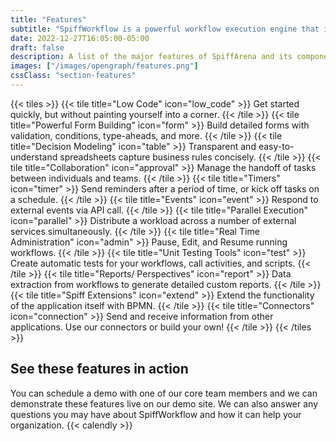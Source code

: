 ```yaml
---
title: "Features"
subtitle: "SpiffWorkflow is a powerful workflow execution engine that is rich with built-in features and designed for easy extension."
date: 2022-12-27T16:05:00-05:00
draft: false
description: A list of the major features of SpiffArena and its components. SpiffWorkflow, BPMN Diagram Editor, form editors, service connectors, and more...
images: ["/images/opengraph/features.png"]
cssClass: "section-features"
---
```

{{< tiles >}}
{{< tile title="Low Code" icon="low_code" >}}
Get started quickly, but without painting yourself into a corner.
{{< /tile >}}
{{< tile title="Powerful Form Building" icon="form" >}}
Build detailed forms with validation, conditions, type-aheads, and more.
{{< /tile >}}
{{< tile title="Decision Modeling" icon="table" >}}
Transparent and easy-to-understand spreadsheets capture business rules concisely.
{{< /tile >}}
{{< tile title="Collaboration" icon="approval" >}}
Manage the handoff of tasks between individuals and teams.
{{< /tile >}}
{{< tile title="Timers" icon="timer" >}}
Send reminders after a period of time, or kick off tasks on a schedule.
{{< /tile >}}
{{< tile title="Events" icon="event" >}}
Respond to external events via API call.
{{< /tile >}}
{{< tile title="Parallel Execution" icon="parallel" >}}
Distribute a workload across a number of external services simultaneously.
{{< /tile >}}
{{< tile title="Real Time Administration" icon="admin" >}}
Pause, Edit, and Resume running workflows.
{{< /tile >}}
{{< tile title="Unit Testing Tools" icon="test" >}}
Create automatic tests for your workflows, call activities, and scripts.
{{< /tile >}}
{{< tile title="Reports/ Perspectives" icon="report" >}}
Data extraction from workflows to generate detailed custom reports.
{{< /tile >}}
{{< tile title="Spiff Extensions" icon="extend" >}}
Extend the functionality of the application itself with BPMN.
{{< /tile >}}
{{< tile title="Connectors" icon="connection" >}}
Send and receive information from other applications.
Use our connectors or build your own!
{{< /tile >}}
{{< /tiles >}}
## See these features in action

You can schedule a demo with one of our core team members and we can demonstrate these features live on our demo site.
We can also answer any questions you may have about SpiffWorkflow and how it can help your organization.
{{< calendly >}}
